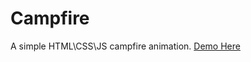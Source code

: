 # Campfire
A simple HTML\CSS\JS campfire animation. [Demo Here](https://themajesticllama.github.io/campfire)
